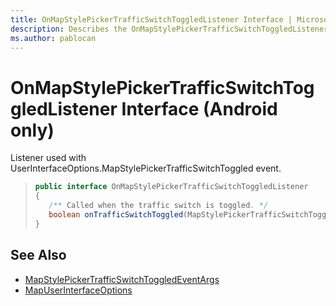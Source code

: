 ```yaml
---
title: OnMapStylePickerTrafficSwitchToggledListener Interface | Microsoft Docs
description: Describes the OnMapStylePickerTrafficSwitchToggledListener interface for Android and provides syntax and additional references.
ms.author: pablocan
---
```


# OnMapStylePickerTrafficSwitchToggledListener Interface (Android only)

Listener used with UserInterfaceOptions.MapStylePickerTrafficSwitchToggled event.

>```java
> public interface OnMapStylePickerTrafficSwitchToggledListener
>{
>    /** Called when the traffic switch is toggled. */
>    boolean onTrafficSwitchToggled(MapStylePickerTrafficSwitchToggledEventArgs e);
>}
>```

## See Also

* [MapStylePickerTrafficSwitchToggledEventArgs](MapStylePickerTrafficSwitchToggledEventArgs-class.md)
* [MapUserInterfaceOptions](../MapUserInterfaceOptions-class.md)
